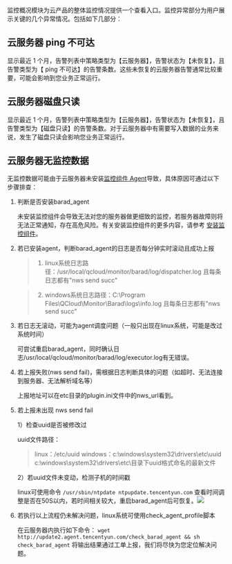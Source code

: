 监控概况模块为云产品的整体监控情况提供一个查看入口。监控异常部分为用户展示关键的几个异常情况。包括如下几部分：

## 云服务器 ping 不可达
显示最近 1 个月，告警列表中策略类型为【云服务器】，告警状态为【未恢复】，且告警类型为【 ping 不可达】的告警条数。这些未恢复的云服务器告警通常比较重要，可能会影响到您业务正常运行。

## 云服务器磁盘只读
显示最近 1 个月，告警列表中策略类型为【云服务器】，告警状态为【未恢复】，且告警类型为【磁盘只读】的告警条数。对于云服务器中有需要写入数据的业务来说，发生了磁盘只读会影响您业务正常运行。

## 云服务器无监控数据

无监控数据可能由于云服务器未安装[监控组件 Agent](http://tce.fsphere.cn/doc/product/248/2258)导致，具体原因可通过以下步骤排查：

1. 判断是否安装barad_agent

   未安装监控组件会导致无法对您的服务器做更细致的监控，若服务器故障则将无法正常通知，存在高危风险。有关安装监控组件的更多内容，请参考 [安装监控组件](/doc/product/248/6211)。

2. 若已安装agent，判断barad_agent的日志是否每分钟实时滚动且成功上报 

   > 1) linux系统日志路径：/usr/local/qcloud/monitor/barad/log/dispatcher.log
   且每条日志都有"nws send succ" 

   > 2) windows系统日志路径：C:\Program Files\QCloud\Monitor\Barad\logs\info.log
   且每条日志都有"nws send succ"

3. 若日志无滚动，可能为agent调度问题（一般只出现在linux系统，可能是改过系统时间）

   可尝试重启barad_agent，同时确认日志/usr/local/qcloud/monitor/barad/log/executor.log有无错误。

4. 若上报失败(nws send fail)，需根据日志判断具体的问题（如超时、无法连接到服务器、无法解析域名等） 

   上报地址可以在etc目录的plugin.ini文件中的nws_url看到。

5. 若上报未出现 nws send fail

   1）检查uuid是否被修改过

   uuid文件路径：

   > linux：/etc/uuid
   > windows：c:\windows\system32\drivers\etc\uuid
   > c:\windows\system32\drivers\etc\目录下uuid格式命名的最新文件

   2）若uuid文件未变动，检测子机的时间戳

    linux可使用命令 `/usr/sbin/ntpdate ntpupdate.tencentyun.com` 查看时间调整是否在50S以内，若时间相关较大，重启barad_agent后可恢复。![](http://imgcache.tce.fsphere.cn/static/main.qcloudimg.com/raw/2be108329ee18a199ae1d5b28a571460.png)

6. 若执行以上流程仍未解决问题，linux系统可使用check_agent_profile脚本

   在云服务器内执行如下命令：
   `wget http://update2.agent.tencentyun.com/check_barad_agent && sh check_barad_agent`
   将输出结果通过工单上报，我们将尽快为您定位解决问题。
